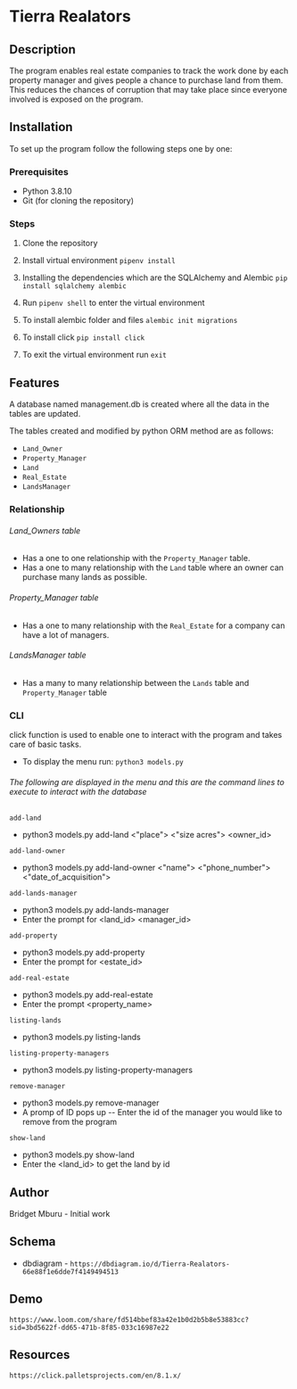 # Tierra Realators

## Description
The program enables real estate companies to track the work done by each property manager and gives people a chance to purchase land from them. This reduces the chances of corruption that may take place since everyone involved is exposed on the program.

## Installation
To set up the program follow the following steps one by one:

### Prerequisites
- Python 3.8.10
- Git (for cloning the repository)

### Steps
1. Clone the repository

2. Install virtual environment
    `pipenv install`

3. Installing the dependencies which are the SQLAlchemy and Alembic
    `pip install sqlalchemy alembic`

4. Run `pipenv shell` to enter the virtual environment

5. To install alembic folder and files
        `alembic init migrations`

6. To install click 
        `pip install click`

7. To exit the virtual environment run 
        `exit`

## Features
A database named management.db is created where all the data in the tables are updated.

The tables created and modified by python ORM method are as follows:
- `Land_Owner`
- `Property_Manager`
- `Land`
- `Real_Estate`
- `LandsManager`

### Relationship
###### Land_Owners table
- Has a one to one relationship with the `Property_Manager` table.
- Has a one to many relationship with the `Land` table where an owner can purchase many lands as possible.

###### Property_Manager table
- Has a one to many relationship with the `Real_Estate` for a company can have a lot of managers.

###### LandsManager table
- Has a many to many relationship between the `Lands` table and `Property_Manager` table


### CLI
click function is used to enable one to interact with the program and takes care of basic tasks.

- To display the menu run:
    `python3 models.py`

###### The following are displayed in the menu and this are the command lines to execute to interact with the database
`add-land`
- python3 models.py add-land <"place"> <"size acres"> <owner_id>

`add-land-owner`
- python3 models.py add-land-owner <"name"> <"phone_number"> <"date_of_acquisition">

`add-lands-manager`
- python3 models.py add-lands-manager  
- Enter the prompt for <land_id> <manager_id>

`add-property`
- python3 models.py add-property
- Enter the prompt for <name> <gender> <contact> <estate_id>

`add-real-estate`
- python3 models.py add-real-estate 
- Enter the prompt <property_name>

`listing-lands`
- python3 models.py listing-lands

`listing-property-managers`
- python3 models.py listing-property-managers

`remove-manager`
- python3 models.py remove-manager
- A promp of ID pops up -- Enter the id of the manager you would like to remove from the program

`show-land`
- python3 models.py show-land 
- Enter the <land_id> to get the land by id

## Author
Bridget Mburu - Initial work

## Schema 
- dbdiagram - `https://dbdiagram.io/d/Tierra-Realators-66e88f1e6dde7f4149494513`

## Demo 
`https://www.loom.com/share/fd514bbef83a42e1b0d2b5b8e53883cc?sid=3bd5622f-dd65-471b-8f85-033c16987e22`

## Resources
`https://click.palletsprojects.com/en/8.1.x/`







